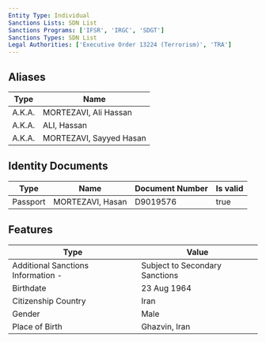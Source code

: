 ```yaml
---
Entity Type: Individual
Sanctions Lists: SDN List
Sanctions Programs: ['IFSR', 'IRGC', 'SDGT']
Sanctions Types: SDN List
Legal Authorities: ['Executive Order 13224 (Terrorism)', 'TRA']
---
```


## Aliases
| Type  | Name      | 
|-------|-----------|
| A.K.A. | MORTEZAVI, Ali Hassan |
| A.K.A. | ALI, Hassan |
| A.K.A. | MORTEZAVI, Sayyed Hasan |

## Identity Documents
| Type  | Name      | Document Number | Is valid |
|-------|-----------|-----------------|----------|
| Passport | MORTEZAVI, Hasan | D9019576 | true |

## Features
| Type  | Value      |
|-------|------------|
| Additional Sanctions Information - | Subject to Secondary Sanctions |
| Birthdate | 23 Aug 1964 |
| Citizenship Country | Iran |
| Gender | Male |
| Place of Birth | Ghazvin, Iran |

